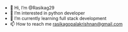- 👋 Hi, I’m @Rasikag29
- 👀 I’m interested in python developer
- 🌱 I’m currently learning full stack development
- 📫 How to reach me rasikagopalakrishnan@gmail.com


<!---
Rasikag29/Rasikag29 is a ✨ special ✨ repository because its `README.md` (this file) appears on your GitHub profile.
You can click the Preview link to take a look at your changes.
--->
